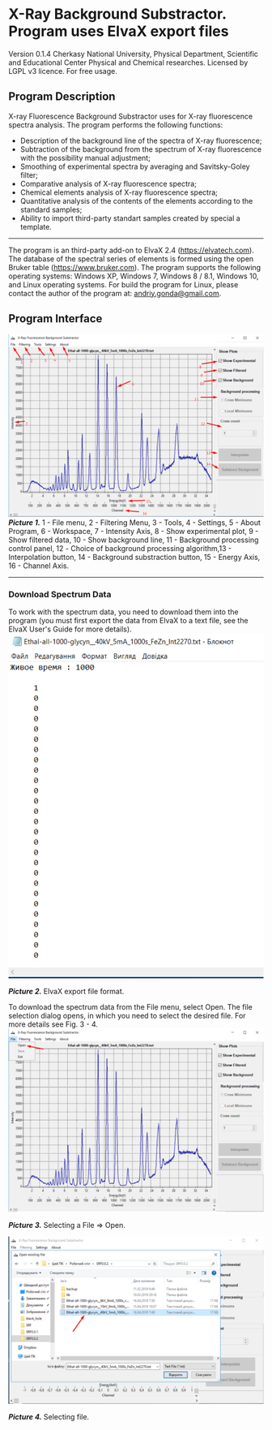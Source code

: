 # X-Ray Background Substractor. Program uses ElvaX export files
Version 0.1.4
Cherkasy National University, Physical Department, Scientific and Educational Center Physical and Chemical researches.
Licensed by LGPL v3 licence.
For free usage.

## Program Description
X-ray Fluorescence Background Substractor uses for X-ray fluorescence spectra analysis.
The program performs the following functions:
- Description of the background line of the spectra of X-ray fluorescence;
- Subtraction of the background from the spectrum of X-ray fluorescence with the possibility
manual adjustment;
- Smoothing of experimental spectra by averaging and Savitsky-Goley filter;
- Comparative analysis of X-ray fluorescence spectra;
- Chemical elements analysis of X-ray fluorescence spectra;
- Quantitative analysis of the contents of the elements according to the standard samples;
- Ability to import third-party standart samples created by special a template.
---
The program is an third-party add-on to ElvaX 2.4 (https://elvatech.com).
The database of the spectral series of elements is formed using the open Bruker table (https://www.bruker.com).
The program supports the following operating systems: Windows XP, Windows 7, Windows 8 / 8.1, Windows 10, and Linux operating systems.
For build the program for Linux, please contact the author of the program at: andriy.gonda@gmail.com.
## Program Interface
![program interface](manual/1.png)
***Picture 1.*** 1 - File menu, 2 - Filtering Menu, 3 - Tools, 4 - Settings, 5 - About Program, 6 - Workspace, 7 - Intensity Axis, 8 - Show experimental plot, 9 - Show filtered data, 10 - Show background line, 11 - Background processing control panel, 12 - Сhoice of background processing algorithm,13 - Interpolation button, 14 - Background substraction button, 15 - Energy Axis, 16 - Channel Axis.

---
### Download Spectrum Data
To work with the spectrum data, you need to download them into the program (you must first export the data from ElvaX to a text file, see the ElvaX User's Guide for more details).
![ElvaX exported file format](manual/2.png)

***Picture 2.*** ElvaX export file format.

To download the spectrum data from the File menu, select Open. The file selection dialog opens, in which you need to select the desired file. For more details see Fig. 3 - 4.
![opening file menu item](manual/3.png)

***Picture 3.*** Selecting a File => Open.

![open file dialog](manual/4.png)

***Picture 4.*** Selecting file.


